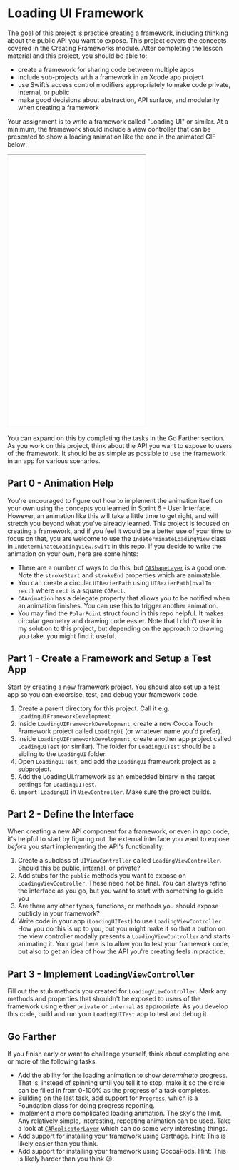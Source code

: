 # Loading UI Framework

The goal of this project is practice creating a framework, including thinking about the public API you want to expose. This project covers the concepts covered in the Creating Frameworks module. After completing the lesson material and this project, you should be able to:

- create a framework for sharing code between multiple apps
- include sub-projects with a framework in an Xcode app project
- use Swift’s access control modifiers appropriately to make code private, internal, or public
- make good decisions about abstraction, API surface, and modularity when creating a framework

Your assignment is to write a framework called "Loading UI" or similar. At a minimum, the framework should include a view controller that can be presented to show a loading animation like the one in the animated GIF below:

![Animated GIF](LoadingUI.gif)

You can expand on this by completing the tasks in the Go Farther section. As you work on this project, think about the API you want to expose to users of the framework. It should be as simple as possible to use the framework in an app for various scenarios.

## Part 0 - Animation Help

You're encouraged to figure out how to implement the animation itself on your own using the concepts you learned in Sprint 6 - User Interface. However, an animation like this will take a little time to get right, and will stretch you beyond what you've already learned. This project is focused on creating a framework, and if you feel it would be a better use of your time to focus on that, you are welcome to use the `IndeterminateLoadingView` class in `IndeterminateLoadingView.swift` in this repo. If you decide to write the animation on your own, here are some hints:

- There are a number of ways to do this, but [`CAShapeLayer`](https://developer.apple.com/documentation/quartzcore/cashapelayer) is a good one. Note the `strokeStart` and `strokeEnd` properties which are animatable.
- You can create a circular `UIBezierPath` using `UIBezierPath(ovalIn: rect)` where `rect` is a square `CGRect`.
- `CAAnimation` has a delegate property that allows you to be notified when an animation finishes. You can use this to trigger another animation.
- You may find the `PolarPoint` struct found in this repo helpful. It makes circular geometry and drawing code easier. Note that I didn't use it in my solution to this project, but depending on the approach to drawing you take, you might find it useful.

## Part 1 - Create a Framework and Setup a Test App

Start by creating a new framework project. You should also set up a test app so you can excersise, test, and debug your framework code.

1. Create a parent directory for this project. Call it e.g. `LoadingUIFrameworkDevelopment`
2. Inside `LoadingUIFrameworkDevelopment`, create a new Cocoa Touch Framework project called `LoadingUI` (or whatever name you'd prefer).
3. Inside `LoadingUIFrameworkDevelopment`, create another app project called `LoadingUITest` (or similar). The folder for `LoadingUITest` should be a sibling to the `LoadingUI` folder.
4. Open `LoadingUITest`, and add the `LoadingUI` framework project as a subproject.
5. Add the LoadingUI.framework as an embedded binary in the target settings for `LoadingUITest`.
6. `import LoadingUI` in `ViewController`. Make sure the project builds.

## Part 2 - Define the Interface

When creating a new API component for a framework, or even in app code, it's helpful to start by figuring out the external interface you want to expose _before_ you start implementing the API's functionality.

1. Create a subclass of `UIViewController` called `LoadingViewController`. Should this be public, internal, or private?
2. Add stubs for the `public` methods you want to expose on `LoadingViewController`. These need not be final. You can always refine the interface as you go, but you want to start with something to guide you
3. Are there any other types, functions, or methods you should expose publicly in your framework?
4. Write code in your app (`LoadingUITest`) to use `LoadingViewController`. How you do this is up to you, but you might make it so that a button on the view controller modally presents a `LoadingViewController` and starts animating it. Your goal here is to allow you to test your framework code, but also to get an idea of how the API you're creating feels in practice.

## Part 3 - Implement `LoadingViewController`

Fill out the stub methods you created for `LoadingViewController`. Mark any methods and properties that shouldn't be exposed to users of the framework using either `private` or `internal` as appropriate. As you develop this code, build and run your `LoadingUITest` app to test and debug it.

## Go Farther

If you finish early or want to challenge yourself, think about completing one or more of the following tasks:

- Add the ability for the loading animation to show _determinate_ progress. That is, instead of spinning until you tell it to stop, make it so the circle can be filled in from 0-100% as the progress of a task completes.
- Building on the last task, add support for [`Progress`](https://developer.apple.com/documentation/foundation/progress), which is a Foundation class for doing progress reporting.
- Implement a more complicated loading animation. The sky's the limit. Any relatively simple, interesting, repeating animation can be used. Take a look at [`CAReplicatorLayer`](https://developer.apple.com/library/ios/documentation/GraphicsImaging/Reference/CAReplicatorLayer_class) which can do some very interesting things.
- Add support for installing your framework using Carthage. Hint: This is likely easier than you think.
- Add support for installing your framework using CocoaPods. Hint: This is likely harder than you think 😉.